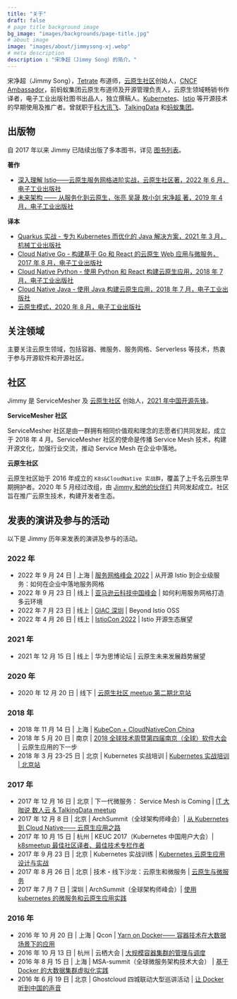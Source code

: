 ```yaml
---
title: "关于"
draft: false
# page title background image
bg_image: "images/backgrounds/page-title.jpg"
# about image
image: "images/about/jimmysong-xj.webp"
# meta description
description : "宋净超（Jimmy Song）的简介。"
---
```


宋净超（Jimmy Song），[Tetrate](https://tetrate.io) 布道师，[云原生社区](http://cloudnative.to)创始人，[CNCF Ambassador](https://www.cncf.io/people/ambassadors/)，前蚂蚁集团云原生布道师及开源管理负责人，云原生领域畅销书作译者，电子工业出版社图书出品人，独立撰稿人。[Kubernetes](https://kubernetes.io)、[Istio](https://istio.io) 等开源技术的早期使用及推广者。曾就职于[科大讯飞](https://www.iflytek.com)、[TalkingData](https://www.talkingdata.com) 和[蚂蚁集团](https://www.antgroup.com)。

## 出版物

自 2017 年以来 Jimmy 已陆续出版了多本图书，详见 [图书列表](https://lib.jimmysong.io/#books)。

**著作**

- [深入理解 Istio——云原生服务网格进阶实战，云原生社区著，2022 年 6 月，电子工业出版社](/blog/istio-service-mesh-book/)
- [未来架构 —— 从服务化到云原生，张亮 吴晟 敖小剑 宋净超 著，2019 年 4 月，电子工业出版社](https://lib.jimmysong.io/book/future-architecture/)

**译本**

- [Quarkus 实战 - 专为 Kubernetes 而优化的 Java 解决方案，2021 年 3 月，机械工业出版社](https://lib.jimmysong.io/book/quarkus-cookbook/)
- [Cloud Native Go - 构建基于 Go 和 React 的云原生 Web 应用与微服务，2017 年 8 月，电子工业出版社](https://lib.jimmysong.io/book/cloud-native-go/)
- [Cloud Native Python - 使用 Python 和 React 构建云原生应用，2018 年 7 月，电子工业出版社](https://lib.jimmysong.io/book/cloud-native-python/)
- [Cloud Native Java - 使用 Java 构建云原生应用，2018 年 7 月，电子工业出版社](https://lib.jimmysong.io/book/cloud-native-java/)
- [云原生模式，2020 年 8 月，电子工业出版社](https://lib.jimmysong.io/book/cloud-native-patterns/)

## 关注领域

主要关注云原生领域，包括容器、微服务、服务网格、Serverless 等技术，热衷于参与开源软件和开源社区。

## 社区

Jimmy 是 ServiceMesher 及 [云原生社区](https://cloudnative.to) 创始人，[2021 年中国开源先锋](https://segmentfault.com/a/1190000041270720)。

**ServiceMesher 社区**

ServiceMesher 社区是由一群拥有相同价值观和理念的志愿者们共同发起，成立于 2018 年 4 月。ServiceMesher 社区的使命是传播 Service Mesh 技术，构建开源文化，加强行业交流，推动 Service Mesh 在企业中落地。

**云原生社区**

云原生社区始于 2016 年成立的 `K8s&CloudNative 实战群`，覆盖了上千名云原生早期拥护者。2020 年 5 月经过改组，由 [Jimmy 和他的伙伴们](https://cloudnative.to/team/) 共同发起成立。社区旨在推广云原生技术，构建开发者生态。

## 发表的演讲及参与的活动

以下是 Jimmy 历年来发表的演讲及参与的活动。

### 2022 年

- 2022 年 9 月 24 日 | 上海 | [服务网格峰会 2022](https://huodongxing.com/event/9663784282200) | 从开源 Istio 到企业级服务：如何在企业中落地服务网格
- 2022 年 9 月 23 日 | 线上 | [亚马逊云科技中国峰会](https://summit.awsevents.cn/2022/) | 如何利用服务网格打造多云环境
- 2022 年 7 月 23 日 | 线上 | [GIAC 深圳](https://giac.msup.com.cn/2022sz/home) | Beyond Istio OSS
- 2022 年 4 月 26 日 | 线上 | [IstioCon 2022](https://events.istio.io/istiocon-2022/sessions/ecosystem-outlook-from-china/) | Istio 开源生态展望

### 2021 年

- 2021 年 12 月 15 日 | 线上 | 华为思博论坛 | 云原生未来发展趋势展望

### 2020 年

- 2020 年 12 月 20 日 | 线下 | [云原生社区 meetup 第二期北京站](https://www.huodongxing.com/event/5574970282500)

### 2018 年

- 2018 年 11 月 14 日 | 上海 | [KubeCon + CloudNativeCon China](https://www.lfasiallc.com/events/kubecon-cloudnativecon-china-2018/)
- 2018 年 5 月 20 日 | 南京 | [2018 全球技术周暨第四届南京（全球）软件大会](http://njsd-china.org/NJSDGlobal2018/) | 云原生应用的下一步
- 2018 年 3 月 23-25 日 | 北京 | Kubernetes 实战培训 | [Kubernetes 实战培训 | 北京站](http://dockone.io/article/2626)

### 2017 年

- 2017 年 12 月 16 日 | 北京 | 下一代微服务： Service Mesh is Coming | [IT 大咖说 数人云 & TalkingData meetup](http://www.itdks.com/eventlist/detail/1690)
- 2017 年 12 月 8 日 | 北京 | ArchSummit（全球架构师峰会）| [从 Kubernetes 到 Cloud Native—— 云原生应用之路](http://bj2017.archsummit.com/presentation/306)
- 2017 年 10 月 15 日 | 杭州 | KEUC 2017（Kubernetes 中国用户大会）| [k8smeetup 最佳社区译者、最佳技术专栏作者](http://keuc.k8smeetup.com/)
- 2017 年 9 月 23 日 | 北京 | Kubernetes 实战训练 | [Kubernetes 云原生应用设计与实战](https://www.bagevent.com/event/791762)
- 2017 年 8 月 26 日 | 北京 | 技术・线下沙龙：云原生和微服务 | [云原生与微服务](http://www.huodongxing.com/event/8401246554100)
- 2017 年 7 月 7 日 | 深圳 | ArchSummit（全球架构师峰会）| [使用 kubernetes 的微服务和云原生应用实践](http://sz2017.archsummit.com/presentation/1080)

### 2016 年

- 2016 年 10 月 20 日 | 上海 | Qcon | [Yarn on Docker—— 容器技术在大数据场景下的应用](http://2016.qconshanghai.com/speakers/202253)
- 2016 年 10 月 13 日 | 杭州 | 云栖大会 | [大规模容器集群的管理与调度](https://yunqi.aliyun.com/2016/hangzhou/schedule?spm=5176.8098788.535884.3.7cdb1f673uSp7Q)
- 2016 年 8 月 15 日 | 上海 | MSA-summit（全球微服务架构技术大会） | [基于 Docker 的大数据集群虚拟化实践](https://www.oschina.net/event/2185859)
- 2016 年 6 月 19 日 | 北京 | Ghostcloud 四城联动大型巡讲活动 | [让 Docker 听到中国的声音](https://www.bagevent.com/event/97318)
